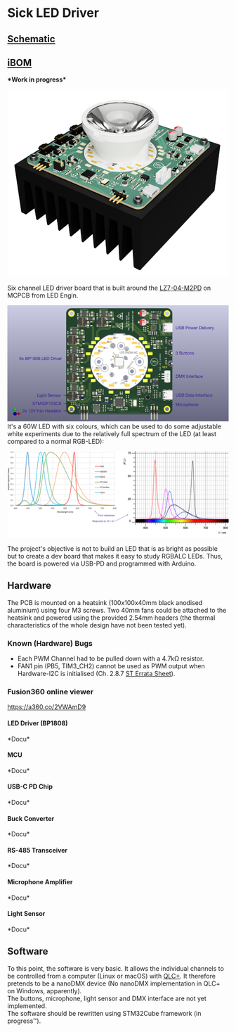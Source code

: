 # Sick LED Driver

## [Schematic](https://franz.science/sick-LED/Schematic.pdf)
## [iBOM](https://franz.science/sick-LED/Hardware/KiCad-Files/bom/index.html)
  
**\*Work in progress\***

![rendering](Documentation/rendering.png)

Six channel LED driver board that is built around the [LZ7-04-M2PD](https://www.osram.com/ecat/LED%20ENGIN%20LuxiGen%20LZ7-04M2PD/com/en/class_pim_web_catalog_103489/prd_pim_device_13582430/) on MCPCB from LED Engin.

![rendering](Documentation/rendering-top.png)
 It's a 60W LED with six colours, which can be used to do some adjustable white experiments due to the relatively full spectrum of the LED (at least compared to a normal RGB-LED): 

![spectrum](Documentation/spectrum-combined.png)

The project's objective is not to build an LED that is as bright as possible but to create a dev board that makes it easy to study RGBALC LEDs. Thus, the board is powered via USB-PD and programmed with Arduino.

## Hardware
The PCB is mounted on a heatsink (100x100x40mm black anodised aluminium) using four M3 screws. Two 40mm fans could be attached to the heatsink and powered using the provided 2.54mm headers (the thermal characteristics of the whole design have not been tested yet).  

### Known (Hardware) Bugs
* Each PWM Channel had to be pulled down with a 4.7kΩ resistor.
* FAN1 pin (PB5, TIM3_CH2) cannot be used as PWM output when Hardware-I2C is initialised (Ch. 2.8.7 [ST Errata Sheet](https://www.st.com/resource/en/errata_sheet/es093-stm32f100x4-stm32f100x6-stm32f100x8-and-stm32f100xb-low-and-mediumdensity-value-line-device-limitations-stmicroelectronics.pdf)).

### Fusion360 online viewer
https://a360.co/2VWAmD9

#### LED Driver (BP1808)
\*Docu\*

#### MCU
\*Docu\*

#### USB-C PD Chip
\*Docu\*

#### Buck Converter
\*Docu\*

#### RS-485 Transceiver
\*Docu\*

#### Microphone Amplifier
\*Docu\*

#### Light Sensor
\*Docu\*

## Software
To this point, the software is very basic. It allows the individual channels to be controlled from a computer (Linux or macOS) with [QLC+](https://www.qlcplus.org). It therefore pretends to be a nanoDMX device (No nanoDMX implementation in QLC+ on Windows, apparently).  
The buttons, microphone, light sensor and DMX interface are not yet implemented.  
The software should be rewritten using STM32Cube framework (in progress™).